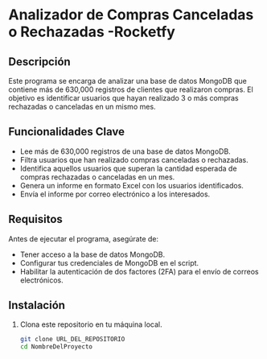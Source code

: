 # Analizador de Compras Canceladas o Rechazadas -Rocketfy

## Descripción
Este programa se encarga de analizar una base de datos MongoDB que contiene más de 630,000 registros de clientes que realizaron compras. El objetivo es identificar usuarios que hayan realizado 3 o más compras rechazadas o canceladas en un mismo mes.

## Funcionalidades Clave
- Lee más de 630,000 registros de una base de datos MongoDB.
- Filtra usuarios que han realizado compras canceladas o rechazadas.
- Identifica aquellos usuarios que superan la cantidad esperada de compras rechazadas o canceladas en un mes.
- Genera un informe en formato Excel con los usuarios identificados.
- Envía el informe por correo electrónico a los interesados.

## Requisitos
Antes de ejecutar el programa, asegúrate de:
- Tener acceso a la base de datos MongoDB.
- Configurar tus credenciales de MongoDB en el script.
- Habilitar la autenticación de dos factores (2FA) para el envío de correos electrónicos.

## Instalación
1. Clona este repositorio en tu máquina local.
   ```bash
   git clone URL_DEL_REPOSITORIO
   cd NombreDelProyecto
